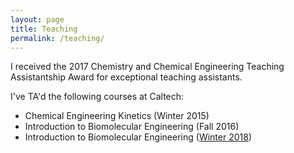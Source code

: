```yaml
---
layout: page
title: Teaching
permalink: /teaching/
---
```


I received the 2017 Chemistry and Chemical Engineering Teaching Assistantship Award for exceptional teaching assistants.

I've TA'd the following courses at Caltech:

* Chemical Engineering Kinetics (Winter 2015)
* Introduction to Biomolecular Engineering (Fall 2016)
* Introduction to Biomolecular Engineering ([Winter 2018](http://chebe163.caltech.edu/2018w/))